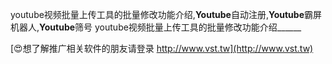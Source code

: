 youtube视频批量上传工具的批量修改功能介绍,**Youtube**自动注册,**Youtube**霸屏机器人,**Youtube**筛号
youtube视频批量上传工具的批量修改功能介绍______

[😍想了解推广相关软件的朋友请登录 http://www.vst.tw](http://www.vst.tw)



